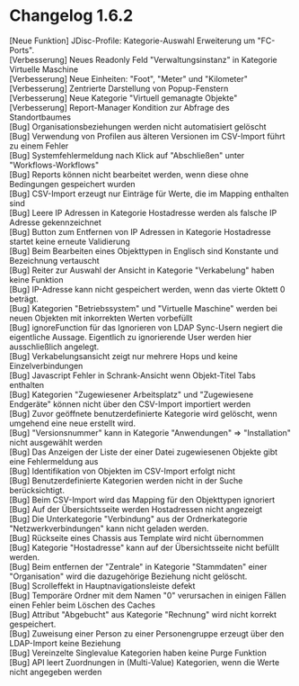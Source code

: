 # Changelog 1.6.2

[Neue Funktion] JDisc-Profile: Kategorie-Auswahl Erweiterung um "FC-Ports".<br>
[Verbesserung]  Neues Readonly Feld "Verwaltungsinstanz" in Kategorie Virtuelle Maschine<br>
[Verbesserung]  Neue Einheiten: "Foot", "Meter" und "Kilometer"<br>
[Verbesserung]  Zentrierte Darstellung von Popup-Fenstern<br>
[Verbesserung]  Neue Kategorie "Virtuell gemanagte Objekte"<br>
[Verbesserung]  Report-Manager Kondition zur Abfrage des Standortbaumes<br>
[Bug]           Organisationsbeziehungen werden nicht automatisiert gelöscht<br>
[Bug]           Verwendung von Profilen aus älteren Versionen im CSV-Import führt zu einem Fehler<br>
[Bug]           Systemfehlermeldung nach Klick auf "Abschließen" unter "Workflows-Workflows"<br>
[Bug]           Reports können nicht bearbeitet werden, wenn diese ohne Bedingungen gespeichert wurden<br>
[Bug]           CSV-Import erzeugt nur Einträge für Werte, die im Mapping enthalten sind<br>
[Bug]           Leere IP Adressen in Kategorie Hostadresse werden als falsche IP Adresse gekennzeichnet<br>
[Bug]           Button zum Entfernen von IP Adressen in Kategorie Hostadresse startet keine erneute Validierung<br>
[Bug]           Beim Bearbeiten eines Objekttypen in Englisch sind Konstante und Bezeichnung vertauscht<br>
[Bug]           Reiter zur Auswahl der Ansicht in Kategorie "Verkabelung" haben keine Funktion<br>
[Bug]           IP-Adresse kann nicht gespeichert werden, wenn das vierte Oktett 0 beträgt.<br>
[Bug]           Kategorien "Betriebssystem" und "Virtuelle Maschine" werden bei neuen Objekten mit inkorrekten Werten vorbefüllt<br>
[Bug]           ignoreFunction für das Ignorieren von LDAP Sync-Usern negiert die eigentliche Aussage. Eigentlich zu ignorierende User werden hier ausschließlich angelegt.<br>
[Bug]           Verkabelungsansicht zeigt nur mehrere Hops und keine Einzelverbindungen<br>
[Bug]           Javascript Fehler in Schrank-Ansicht wenn Objekt-Titel Tabs enthalten<br>
[Bug]           Kategorien "Zugewiesener Arbeitsplatz" und "Zugewiesene Endgeräte" können nicht über den CSV-Import importiert werden<br>
[Bug]           Zuvor geöffnete benutzerdefinierte Kategorie wird gelöscht, wenn umgehend eine neue erstellt wird.<br>
[Bug]           "Versionsnummer" kann in Kategorie "Anwendungen" => "Installation" nicht ausgewählt werden<br>
[Bug]           Das Anzeigen der Liste der einer Datei zugewiesenen Objekte gibt eine Fehlermeldung aus<br>
[Bug]           Identifikation von Objekten im CSV-Import erfolgt nicht<br>
[Bug]           Benutzerdefinierte Kategorien werden nicht in der Suche berücksichtigt.<br>
[Bug]           Beim CSV-Import wird das Mapping für den Objekttypen ignoriert<br>
[Bug]           Auf der Übersichtsseite werden Hostadressen nicht angezeigt<br>
[Bug]           Die Unterkategorie "Verbindung" aus der Ordnerkategorie "Netzwerkverbindungen" kann nicht geladen werden.<br>
[Bug]           Rückseite eines Chassis aus Template wird nicht übernommen<br>
[Bug]           Kategorie "Hostadresse" kann auf der Übersichtsseite nicht befüllt werden.<br>
[Bug]           Beim entfernen der "Zentrale" in Kategorie "Stammdaten" einer "Organisation" wird die dazugehörige Beziehung nicht gelöscht.<br>
[Bug]           Scrolleffekt in Hauptnavigationsleiste defekt<br>
[Bug]           Temporäre Ordner mit dem Namen "0" verursachen in einigen Fällen einen Fehler beim Löschen des Caches<br>
[Bug]           Attribut "Abgebucht" aus Kategorie "Rechnung" wird nicht korrekt gespeichert.<br>
[Bug]           Zuweisung einer Person zu einer Personengruppe erzeugt über den LDAP-Import keine Beziehung<br>
[Bug]           Vereinzelte Singlevalue Kategorien haben keine Purge Funktion<br>
[Bug]           API leert Zuordnungen in (Multi-Value) Kategorien, wenn die Werte nicht angegeben werden<br>
